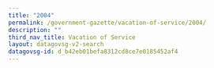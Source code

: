 ```yaml
---
title: "2004"
permalink: /government-gazette/vacation-of-service/2004/
description: ""
third_nav_title: Vacation of Service
layout: datagovsg-v2-search
datagovsg-id: d_b42eb01befa8312cd8ce7e0185452af4
---
```

